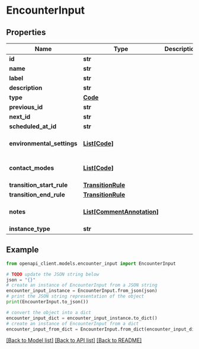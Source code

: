 # EncounterInput


## Properties

Name | Type | Description | Notes
------------ | ------------- | ------------- | -------------
**id** | **str** |  | 
**name** | **str** |  | 
**label** | **str** |  | [optional] 
**description** | **str** |  | [optional] 
**type** | [**Code**](Code.md) |  | 
**previous_id** | **str** |  | [optional] 
**next_id** | **str** |  | [optional] 
**scheduled_at_id** | **str** |  | [optional] 
**environmental_settings** | [**List[Code]**](Code.md) |  | [optional] [default to []]
**contact_modes** | [**List[Code]**](Code.md) |  | [optional] [default to []]
**transition_start_rule** | [**TransitionRule**](TransitionRule.md) |  | [optional] 
**transition_end_rule** | [**TransitionRule**](TransitionRule.md) |  | [optional] 
**notes** | [**List[CommentAnnotation]**](CommentAnnotation.md) |  | [optional] [default to []]
**instance_type** | **str** |  | 

## Example

```python
from openapi_client.models.encounter_input import EncounterInput

# TODO update the JSON string below
json = "{}"
# create an instance of EncounterInput from a JSON string
encounter_input_instance = EncounterInput.from_json(json)
# print the JSON string representation of the object
print(EncounterInput.to_json())

# convert the object into a dict
encounter_input_dict = encounter_input_instance.to_dict()
# create an instance of EncounterInput from a dict
encounter_input_from_dict = EncounterInput.from_dict(encounter_input_dict)
```
[[Back to Model list]](../README.md#documentation-for-models) [[Back to API list]](../README.md#documentation-for-api-endpoints) [[Back to README]](../README.md)


